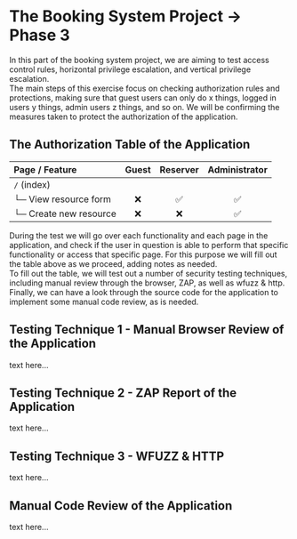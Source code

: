 # The Booking System Project → Phase 3
In this part of the booking system project, we are aiming to test access control rules, horizontal privilege escalation, and vertical privilege escalation.  
The main steps of this exercise focus on checking authorization rules and protections, making sure that guest users can only do x things, logged in users y things, admin users z things, and so on. We will be confirming the measures taken to protect the authorization of the application.

## The Authorization Table of the Application
| **Page / Feature** | **Guest** | **Reserver** | **Administrator** |
|:----|:----:|:----:|:----:|
| `/` (index)                | | | |
| └─ View resource form      | ❌ | ✅ | ✅ |
| └─ Create new resource     | ❌ | ❌ | ✅ |

During the test we will go over each functionality and each page in the application, and check if the user in question is able to perform that specific functionality or access that specific page. For this purpose we will fill out the table above as we proceed, adding notes as needed.    
To fill out the table, we will test out a number of security testing techniques, including manual review through the browser, ZAP, as well as wfuzz & http. Finally, we can have a look through the source code for the application to implement some manual code review, as is needed.

## Testing Technique 1 - Manual Browser Review of the Application
text here...

## Testing Technique 2 - ZAP Report of the Application
text here...

## Testing Technique 3 - WFUZZ & HTTP
text here...

## Manual Code Review of the Application
text here...
